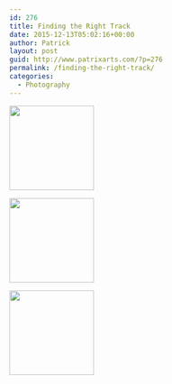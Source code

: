 ```yaml
---
id: 276
title: Finding the Right Track
date: 2015-12-13T05:02:16+00:00
author: Patrick
layout: post
guid: http://www.patrixarts.com/?p=276
permalink: /finding-the-right-track/
categories:
  - Photography
---
```

<div id='gallery-15' class='gallery galleryid-276 gallery-columns-3 gallery-size-thumbnail'>
  <dl class='gallery-item'>
    <dt class='gallery-icon landscape'>
      <a href='http://www.patrixarts.com/wp-content/uploads/2015/12/Tifftrack.jpg'><img width="150" height="150" src="http://www.patrixarts.com/wp-content/uploads/2015/12/Tifftrack-150x150.jpg" class="attachment-thumbnail size-thumbnail" alt="" srcset="http://www.patrixarts.com/wp-content/uploads/2015/12/Tifftrack-150x150.jpg 150w, http://www.patrixarts.com/wp-content/uploads/2015/12/Tifftrack-180x180.jpg 180w, http://www.patrixarts.com/wp-content/uploads/2015/12/Tifftrack-300x300.jpg 300w, http://www.patrixarts.com/wp-content/uploads/2015/12/Tifftrack-600x600.jpg 600w" sizes="(max-width: 150px) 100vw, 150px" /></a>
    </dt>
  </dl>
  
  <dl class='gallery-item'>
    <dt class='gallery-icon portrait'>
      <a href='http://www.patrixarts.com/wp-content/uploads/2015/12/tiff-track.jpg'><img width="150" height="150" src="http://www.patrixarts.com/wp-content/uploads/2015/12/tiff-track-150x150.jpg" class="attachment-thumbnail size-thumbnail" alt="" srcset="http://www.patrixarts.com/wp-content/uploads/2015/12/tiff-track-150x150.jpg 150w, http://www.patrixarts.com/wp-content/uploads/2015/12/tiff-track-180x180.jpg 180w, http://www.patrixarts.com/wp-content/uploads/2015/12/tiff-track-300x300.jpg 300w" sizes="(max-width: 150px) 100vw, 150px" /></a>
    </dt>
  </dl>
  
  <dl class='gallery-item'>
    <dt class='gallery-icon landscape'>
      <a href='http://www.patrixarts.com/wp-content/uploads/2015/05/LosingTrack.jpg'><img width="150" height="150" src="http://www.patrixarts.com/wp-content/uploads/2015/05/LosingTrack-150x150.jpg" class="attachment-thumbnail size-thumbnail" alt="" srcset="http://www.patrixarts.com/wp-content/uploads/2015/05/LosingTrack-150x150.jpg 150w, http://www.patrixarts.com/wp-content/uploads/2015/05/LosingTrack-180x180.jpg 180w, http://www.patrixarts.com/wp-content/uploads/2015/05/LosingTrack-300x300.jpg 300w" sizes="(max-width: 150px) 100vw, 150px" /></a>
    </dt>
  </dl>
  
  <br style="clear: both" />
</div>